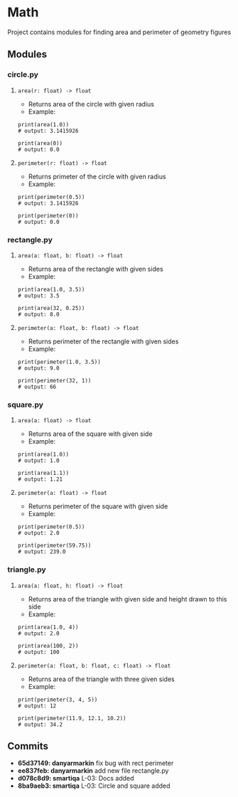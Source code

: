# Math
Project contains modules for finding area and perimeter of geometry figures

## Modules
### circle.py
1. ```area(r: float) -> float```
   - Returns area of the circle with given radius
   - Example: 
   ```
   print(area(1.0))
   # output: 3.1415926
   
   print(area(0))
   # output: 0.0
   ```
   
1. ```perimeter(r: float) -> float```
   - Returns primeter of the circle with given radius
   - Example: 
   ```
   print(perimeter(0.5))
   # output: 3.1415926
   
   print(perimeter(0))
   # output: 0.0
   ```
### rectangle.py
1. ```area(a: float, b: float) -> float```
   - Returns area of the rectangle with given sides
   - Example: 
   ```
   print(area(1.0, 3.5))
   # output: 3.5
   
   print(area(32, 0.25))
   # output: 8.0
   ```
   
1. ```perimeter(a: float, b: float) -> float```
   - Returns perimeter of the rectangle with given sides
   - Example: 
   ```
   print(perimeter(1.0, 3.5))
   # output: 9.0
   
   print(perimeter(32, 1))
   # output: 66
   ```
   
### square.py
1. ```area(a: float) -> float```
   - Returns area of the square with given side
   - Example: 
   ```
   print(area(1.0))
   # output: 1.0
   
   print(area(1.1))
   # output: 1.21
   ```
   
1. ```perimeter(a: float) -> float```
   - Returns perimeter of the square with given side
   - Example: 
   ```
   print(perimeter(0.5))
   # output: 2.0
   
   print(perimeter(59.75))
   # output: 239.0
   ```
   
### triangle.py
1. ```area(a: float, h: float) -> float```
   - Returns area of the triangle with given side and height drawn to this side
   - Example: 
   ```
   print(area(1.0, 4))
   # output: 2.0
   
   print(area(100, 2))
   # output: 100
   ```
   
1. ```perimeter(a: float, b: float, c: float) -> float```
   - Returns area of the triangle with three given sides
   - Example: 
   ```
   print(perimeter(3, 4, 5))
   # output: 12
   
   print(perimeter(11.9, 12.1, 10.2))
   # output: 34.2
   ```
   
## Commits
* **65d37149: danyarmarkin**  fix bug with rect perimeter
* **ee837feb: danyarmarkin**  add new file rectangle.py
* **d078c8d9: smartiqa** L-03: Docs added
* **8ba9aeb3: smartiqa** L-03: Circle and square added